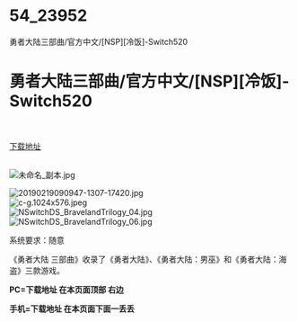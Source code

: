 # 54_23952
勇者大陆三部曲/官方中文/[NSP][冷饭]-Switch520
# 勇者大陆三部曲/官方中文/[NSP][冷饭]-Switch520
 <br/></br>
[下载地址](https://www.switch520.cc/article/23952 "下载地址")
<br/></br>

<p><img title="未命名_副本.jpg" src="https://www.switch520.cc/muke_img/2021_10_31_db1a66993d224.jpg" alt="未命名_副本.jpg"></p>
<p><img title="20190219090947-1307-17420.jpg" src="https://www.switch520.cc/muke_img/2021_10_31_5d370932775d1.jpg" alt="20190219090947-1307-17420.jpg"><br>
<img title="c-g.1024x576.jpeg" src="https://www.switch520.cc/muke_img/2021_10_31_2d58d31d94742.jpeg" alt="c-g.1024x576.jpeg"><br>
<img title="NSwitchDS_BravelandTrilogy_04.jpg" src="https://www.switch520.cc/muke_img/2021_10_31_45092cdb91835.jpg" alt="NSwitchDS_BravelandTrilogy_04.jpg"><br>
<img title="NSwitchDS_BravelandTrilogy_06.jpg" src="https://www.switch520.cc/muke_img/2021_10_31_3f562bf888b7b.jpg" alt="NSwitchDS_BravelandTrilogy_06.jpg"></p>
<p>系统要求：随意</p>
<p>《勇者大陆 三部曲》收录了《勇者大陆》、《勇者大陆：男巫》和《勇者大陆：海盗》三款游戏。</p>
<p><strong>PC=</strong><strong>下载地址 在本页面顶部 右边</strong></p>
<p><strong>手机=下载地址 在本页面下面一丢丢</strong></p>
